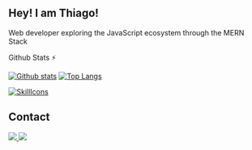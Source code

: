## Hey! I am Thiago!
Web developer exploring the JavaScript ecosystem through the MERN Stack

<summary>Github Stats ⚡</summary>
  
  <a href="#">![Github stats](https://github-readme-stats.vercel.app/api?username=thiagoAraujot&theme=blueberry&count_private=true&hide_border=true&line_height=20)</a>
  <a href="#">![Top Langs](https://github-readme-stats.vercel.app/api/top-langs/?username=thiagoAraujot&layout=compact&theme=blueberry&count_private=true&hide_border=true)</a>

  [![SkillIcons](https://skillicons.dev/icons?i=js,nodejs,react,express,mongodb,html,css,bootstrap,py,cs,git,github,figma)](https://skillicons.dev)<br/>
  
## Contact

<div> 
  <a href="https://www.linkedin.com/in/thiago-araujo-bb4063280/" target="_blank"><img src="https://img.shields.io/badge/-LinkedIn-%230077B5?style=for-the-badge&logo=linkedin&logoColor=white" target="_blank">
  <a href = "mailto:devthiagoaraujo@gmail.com"><img src="https://img.shields.io/badge/-Gmail-%23333?style=for-the-badge&logo=gmail&logoColor=white" target="_blank"></a>
  </a> 
</div>

